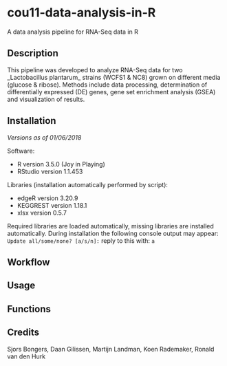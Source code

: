 # cou11-data-analysis-in-R
A data analysis pipeline for RNA-Seq data in R

<h2>Description</h2>
This pipeline was developed to analyze RNA-Seq data for two _Lactobacillus plantarum_ strains (WCFS1 & NC8) grown on different media (glucose & ribose). Methods include data processing, determination of differentially expressed (DE) genes, gene set enrichment analysis (GSEA) and visualization of results.

<h2>Installation</h2>

_Versions as of 01/06/2018_

Software:

* R version 3.5.0 (Joy in Playing)
* RStudio version 1.1.453

Libraries (installation automatically performed by script):

* edgeR version 3.20.9
* KEGGREST version 1.18.1
* xlsx version 0.5.7

Required libraries are loaded automatically, missing libraries are installed automatically. During installation the following console output may appear:
```Update all/some/none? [a/s/n]:```
reply to this with:
```a```

<h2>Workflow</h2>

<h2>Usage</h2>

<h2>Functions</h2>

<h2>Credits</h2>

Sjors Bongers, Daan Gilissen, Martijn Landman, Koen Rademaker, Ronald van den Hurk
